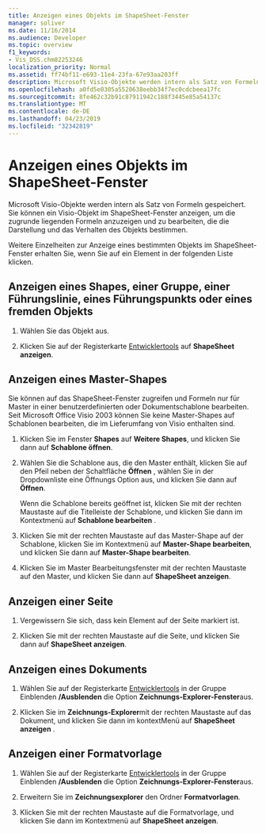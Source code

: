 ```yaml
---
title: Anzeigen eines Objekts im ShapeSheet-Fenster
manager: soliver
ms.date: 11/16/2014
ms.audience: Developer
ms.topic: overview
f1_keywords:
- Vis_DSS.chm82253246
localization_priority: Normal
ms.assetid: ff74bf11-e693-11e4-23fa-67e93aa203ff
description: Microsoft Visio-Objekte werden intern als Satz von Formeln gespeichert. Sie können ein Visio-Objekt im ShapeSheet-Fenster anzeigen, um die zugrunde liegenden Formeln anzuzeigen und zu bearbeiten, die die Darstellung und das Verhalten des Objekts bestimmen.
ms.openlocfilehash: a0fd5e0305a5520638eebb34f7ec0cdcbeea17fc
ms.sourcegitcommit: 8fe462c32b91c87911942c188f3445e85a54137c
ms.translationtype: MT
ms.contentlocale: de-DE
ms.lasthandoff: 04/23/2019
ms.locfileid: "32342819"
---
```

# <a name="show-an-object-in-the-shapesheet-window"></a>Anzeigen eines Objekts im ShapeSheet-Fenster

Microsoft Visio-Objekte werden intern als Satz von Formeln gespeichert. Sie können ein Visio-Objekt im ShapeSheet-Fenster anzeigen, um die zugrunde liegenden Formeln anzuzeigen und zu bearbeiten, die die Darstellung und das Verhalten des Objekts bestimmen.
  
Weitere Einzelheiten zur Anzeige eines bestimmten Objekts im ShapeSheet-Fenster erhalten Sie, wenn Sie auf ein Element in der folgenden Liste klicken.
  
## <a name="show-a-shape-group-guide-guide-point-or-foreign-object"></a>Anzeigen eines Shapes, einer Gruppe, einer Führungslinie, eines Führungspunkts oder eines fremden Objekts

1. Wählen Sie das Objekt aus.
    
2. Klicken Sie auf der Registerkarte [Entwicklertools](run-in-developer-mode-display-the-developer-tab.md)  auf **ShapeSheet anzeigen**.
    
## <a name="show-a-master"></a>Anzeigen eines Master-Shapes

Sie können auf das ShapeSheet-Fenster zugreifen und Formeln nur für Master in einer benutzerdefinierten oder Dokumentschablone bearbeiten. Seit Microsoft Office Visio 2003 können Sie keine Master-Shapes auf Schablonen bearbeiten, die im Lieferumfang von Visio enthalten sind.
  
1. Klicken Sie im Fenster **Shapes** auf **Weitere Shapes**, und klicken Sie dann auf **Schablone öffnen**.
    
2. Wählen Sie die Schablone aus, die den Master enthält, klicken Sie auf den Pfeil neben der Schaltfläche **Öffnen** , wählen Sie in der Dropdownliste eine Öffnungs Option aus, und klicken Sie dann auf **Öffnen**. 
    
    Wenn die Schablone bereits geöffnet ist, klicken Sie mit der rechten Maustaste auf die Titelleiste der Schablone, und klicken Sie dann im Kontextmenü auf **Schablone bearbeiten** . 
    
3. Klicken Sie mit der rechten Maustaste auf das Master-Shape auf der Schablone, klicken Sie im Kontextmenü auf **Master-Shape bearbeiten**, und klicken Sie dann auf **Master-Shape bearbeiten**.
    
4. Klicken Sie im Master Bearbeitungsfenster mit der rechten Maustaste auf den Master, und klicken Sie dann auf **ShapeSheet anzeigen**.
    
## <a name="show-a-page"></a>Anzeigen einer Seite

1. Vergewissern Sie sich, dass kein Element auf der Seite markiert ist.
    
2. Klicken Sie mit der rechten Maustaste auf die Seite, und klicken Sie dann auf **ShapeSheet anzeigen**.
    
## <a name="show-a-document"></a>Anzeigen eines Dokuments

1. Wählen Sie auf der Registerkarte [Entwicklertools](run-in-developer-mode-display-the-developer-tab.md) in der Gruppe Einblenden **/Ausblenden** die Option **Zeichnungs-Explorer-Fenster**aus.
    
2. Klicken Sie im **Zeichnungs-Explorer**mit der rechten Maustaste auf das Dokument, und klicken Sie dann im kontextMenü auf **ShapeSheet anzeigen** . 
    
## <a name="show-a-style"></a>Anzeigen einer Formatvorlage

1. Wählen Sie auf der Registerkarte [Entwicklertools](run-in-developer-mode-display-the-developer-tab.md) in der Gruppe Einblenden **/Ausblenden** die Option **Zeichnungs-Explorer-Fenster**aus.
    
2. Erweitern Sie im **Zeichnungsexplorer** den Ordner **Formatvorlagen**. 
    
3. Klicken Sie mit der rechten Maustaste auf die Formatvorlage, und klicken Sie dann im Kontextmenü auf **ShapeSheet anzeigen**. 
    

